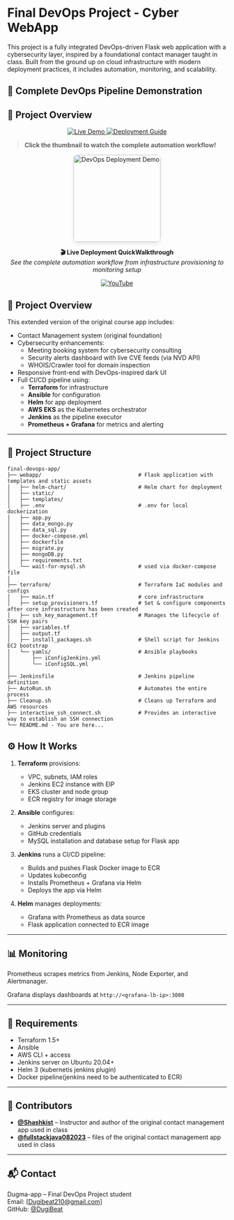 # Final DevOps Project - Cyber WebApp 

This project is a fully integrated DevOps-driven Flask web application with a cybersecurity layer,
inspired by a foundational contact manager taught in class.
Built from the ground up on cloud infrastructure with modern deployment practices, it includes automation, monitoring, and scalability.

## 🚀 Complete DevOps Pipeline Demonstration
## 🎯 **Project Overview**

<p align="center">
  <a href="https://youtu.be/y2wSE54u35k">
    <img src="https://img.shields.io/badge/🎬_Live_Demo-Watch_Now-red?style=for-the-badge&logo=youtube" alt="Live Demo">
  </a>
  <a href="./DEPLOYMENT.md">
    <img src="https://img.shields.io/badge/📖_Deployment-Guide-blue?style=for-the-badge" alt="Deployment Guide">
  </a>
</p>

> **Click the thumbnail to watch the complete automation workflow!**
<div align="center">
  <a href="https://youtu.be/y2wSE54u35k">
    <img src="https://img.youtube.com/vi/y2wSE54u35k/maxresdefault.jpg" alt="DevOps Deployment Demo" width="200" style="border-radius: 10px; box-shadow: 0 4px 8px rgba(0,0,0,0.1);">
  </a>
  
  **🎬 Live Deployment QuickWalkthrough**  
  *See the complete automation workflow from infrastructure provisioning to monitoring setup*
  
  [![YouTube](https://img.shields.io/badge/YouTube-FF0000?style=for-the-badge&logo=youtube&logoColor=white)](https://youtu.be/y2wSE54u35k)
</div>


## 🚀 Project Overview

This extended version of the original course app includes:

- Contact Management system (original foundation)
- Cybersecurity enhancements:
  - Meeting booking system for cybersecurity consulting
  - Security alerts dashboard with live CVE feeds (via NVD API)
  - WHOIS/Crawler tool for domain inspection
- Responsive front-end with DevOps-inspired dark UI
- Full CI/CD pipeline using:
  - **Terraform** for infrastructure
  - **Ansible** for configuration
  - **Helm** for app deployment
  - **AWS EKS** as the Kubernetes orchestrator
  - **Jenkins** as the pipeline executor
  - **Prometheus + Grafana** for metrics and alerting

---

## 📁 Project Structure

```text
final-devops-app/
├── webapp/                               # Flask application with templates and static assets
│   ├── helm-chart/                       # Helm chart for deployment
│   ├── static/
│   ├── templates/
│   ├── .env                              # .env for local dockerization
│   ├── app.py
│   ├── data_mongo.py
│   ├── data_sql.py
│   ├── docker-compose.yml
│   ├── dockerfile
│   ├── migrate.py
│   ├── mongoDB.py
│   ├── requirements.txt
│   └── wait-for-mysql.sh                 # used via docker-compose file
│
├── terraform/                            # Terraform IaC modules and configs
│   ├── main.tf                           # core infrastructure
│   ├── setup_provisioners.tf             # Set & configure components after core infrastructure has been created
│   ├── ssh_key_management.tf             # Manages the lifecycle of SSH key pairs
│   ├── variables.tf
│   ├── output.tf
│   ├── install_packages.sh               # Shell script for Jenkins EC2 bootstrap
│   └── yamls/                            # Ansible playbooks
│       ├── iConfigJenkins.yml
│       └── iConfigSQL.yml
│
├── Jenkinsfile                           # Jenkins pipeline definition
├── AutoRun.sh                            # Automates the entire process
├── Cleanup.sh                            # Cleans up Terraform and AWS resources
├── interactive_ssh_connect.sh            # Provides an interactive way to establish an SSH connection
└── README.md - You are here...
```

## ⚙️ How It Works

1. **Terraform** provisions:
   - VPC, subnets, IAM roles
   - Jenkins EC2 instance with EIP
   - EKS cluster and node group
   - ECR registry for image storage

2. **Ansible** configures:
   - Jenkins server and plugins
   - GitHub credentials
   - MySQL installation and database setup for Flask app

3. **Jenkins** runs a CI/CD pipeline:
   - Builds and pushes Flask Docker image to ECR
   - Updates kubeconfig
   - Installs Prometheus + Grafana via Helm
   - Deploys the app via Helm

4. **Helm** manages deployments:
   - Grafana with Prometheus as data source
   - Flask application connected to ECR image

---

## 📊 Monitoring

Prometheus scrapes metrics from Jenkins, Node Exporter, and Alertmanager.

Grafana displays dashboards at `http://<grafana-lb-ip>:3000`

---

## 🧠 Requirements

- Terraform 1.5+
- Ansible
- AWS CLI + access
- Jenkins server on Ubuntu 20.04+
- Helm 3 (kubernetis jenkins plugin)
- Docker pipeline(jenkins need to be authenticated to ECR)

---

## 🙏 Contributors

- **[@Shashkist](https://github.com/Shashkist)** – Instructor and author of the original contact management app used in class
- **[@fullstackjava082023](https://github.com/fullstackjava082023)** – files of the original contact management app used in class 
  
---

## 📬 Contact

Dugma-app – Final DevOps Project student  
Email: [Dugibeat210@gmail.com]  
GitHub: [@DugiBeat](https://github.com/DugiBeat)
